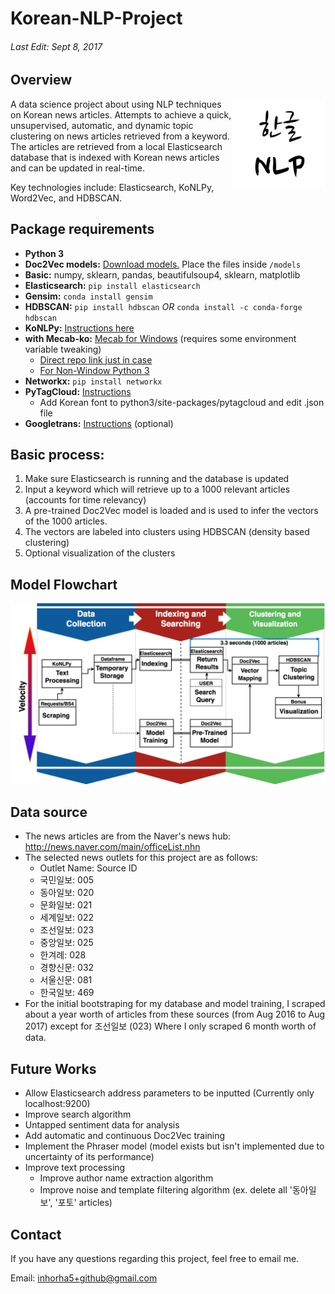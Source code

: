 # Korean-NLP-Project

###### Last Edit: Sept 8, 2017

## Overview

<img align="right" src="/Ko_NLP.png" width="150">

A data science project about using NLP techniques on Korean news articles. Attempts to achieve a quick, unsupervised, automatic, and dynamic topic clustering on news articles retrieved from a keyword. The articles are retrieved from a local Elasticsearch database that is indexed with Korean news articles and can be updated in real-time.

Key technologies include: Elasticsearch, KoNLPy, Word2Vec, and HDBSCAN.

## Package requirements
 * **Python 3**
 * **Doc2Vec models:** [Download models.](https://drive.google.com/open?id=0BzwG1B4-gvAfbTh0ZTR4Nk9GcFU) Place the files inside `/models`
 * **Basic:** numpy, sklearn, pandas, beautifulsoup4, sklearn, matplotlib
 * **Elasticsearch:** `pip install elasticsearch`
 * **Gensim:** `conda install gensim`
 * **HDBSCAN:** `pip install hdbscan` _OR_ `conda install -c conda-forge hdbscan`
 * **KoNLPy:** [Instructions here](http://konlpy.org/en/v0.4.4/install/)
 * **with Mecab-ko:** [Mecab for Windows](https://groups.google.com/d/msg/eunjeon/Dzohqj4n3QI/WytnB4oZAgAJ) (requires some environment variable tweaking)
    * [Direct repo link just in case](https://github.com/Pusnow/mecab-ko-msvc)
    * [For Non-Window Python 3](https://bitbucket.org/eunjeon/mecab-ko-dic)
 * **Networkx:** `pip install networkx`
 * **PyTagCloud:** [Instructions](https://github.com/atizo/PyTagCloud)
    * Add Korean font to python3/site-packages/pytagcloud and edit .json file
 * **Googletrans:** [Instructions](https://pypi.python.org/pypi/googletrans) (optional)

## Basic process:
 1. Make sure Elasticsearch is running and the database is updated
 1. Input a keyword which will retrieve up to a 1000 relevant articles (accounts for time relevancy)
 1. A pre-trained Doc2Vec model is loaded and is used to infer the vectors of the 1000 articles.
 1. The vectors are labeled into clusters using HDBSCAN (density based clustering)
 1. Optional visualization of the clusters

## Model Flowchart
![Model diagram](/Diagram.png)

## Data source
 * The news articles are from the Naver's news hub: http://news.naver.com/main/officeList.nhn
 * The selected news outlets for this project are as follows:
    * Outlet Name: Source ID
    * 국민일보: 005
    * 동아일보: 020
    * 문화일보: 021
    * 세계일보: 022
    * 조선일보: 023
    * 중앙일보: 025
    * 한겨례: 028
    * 경향신문: 032
    * 서울신문: 081
    * 한국일보: 469
 * For the initial bootstraping for my database and model training, I scraped about a year worth of articles from these sources (from Aug 2016 to Aug 2017) except for 조선일보 (023) Where I only scraped 6 month worth of data.

## Future Works
 * Allow Elasticsearch address parameters to be inputted (Currently only localhost:9200)
 * Improve search algorithm
 * Untapped sentiment data for analysis
 * Add automatic and continuous Doc2Vec training
 * Implement the Phraser model (model exists but isn't implemented due to uncertainty of its performance)
 * Improve text processing
    * Improve author name extraction algorithm
    * Improve noise and template filtering algorithm (ex. delete all '동아일보', '포토' articles)

## Contact
If you have any questions regarding this project, feel free to email me.

Email: inhorha5+github@gmail.com
